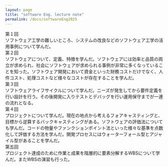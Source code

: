 ```yaml
---
layout: page
title: "software Eng. lecture note"
permalink: /docs/softwareEng2025
---
```





















第１回\
ソフトウェア工学の難しいところ、システムの改良などのソフトウェア工学の活用事例について学んだ。\
第２回\
ソフトウェアについて、定義、特徴を学んだ。ソフトウェアには効率と品質の両立が求められ、社会にソフトウェアが求められる事例が非常に多くなっていることを知った。ソフトウェア開発において資金といった財務コストだけでなく、人件コスト、処理コストなど様々なコストが存在することを学んだ。\
第３回\
ソフトウェアライフサイクルについて学んだ。ニーズが発生してから要件定義を行い設計を行う。その後開発に入りテストとデバッグを行い運用保守までが一連の流れとなる。\
第４回\
プロジェクトについて学んだ。現在の地点から考えるフォアキャスティングと、目標から逆算するバックキャスティングがある。ソフトウェアの評価法についても学んだ。コードの物量やファンクションポイント法といった様々な基準を点数化して評価する方法を学んだ。開発プロセスにはウォーターフォール型とアジャイル型があることを学んだ。\
第五回\
プロジェクト達成のために作業と成果を階層的に要素分解するWBSについて学んだ。またWBSの演習も行った。
